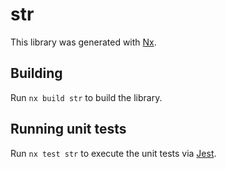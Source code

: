 # str

This library was generated with [Nx](https://nx.dev).

## Building

Run `nx build str` to build the library.

## Running unit tests

Run `nx test str` to execute the unit tests via [Jest](https://jestjs.io).
